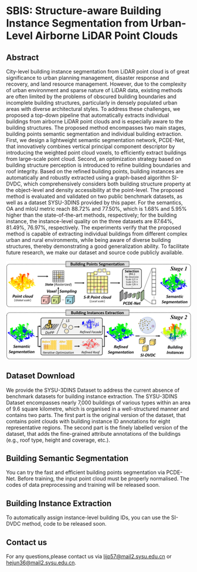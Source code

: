 # SBIS: Structure-aware Building Instance Segmentation from Urban-Level Airborne LiDAR Point Clouds

## Abstract

  City-level building instance segmentation from LiDAR point cloud is of great significance to urban planning management, disaster response and recovery, and land resource management. However, due to the complexity of urban environment and sparse nature of LiDAR data, existing methods are often limited by the problems of obscured building boundaries and incomplete building structures, particularly in densely populated urban areas with diverse architectural styles. To address these challenges, we proposed a top-down pipeline that automatically extracts individual buildings from airborne LiDAR point clouds and is especially aware to the building structures. The proposed method encompasses two main stages, building points semantic segmentation and individual building extraction. First, we design a lightweight semantic segmentation network, PCDE-Net, that innovatively combines vertical principal component descriptor by introducing the weighted point cloud voxels, to efficiently extract buildings from large-scale point cloud. Second, an optimization strategy based on building structure perception is introduced to refine building boundaries and roof integrity. Based on the refined building points, building instances are automatically and robustly extracted using a graph-based algorithm SI-DVDC, which comprehensively considers both building structure property at the object-level and density accessibility at the point-level. The proposed method is evaluated and validated on two public benchmark datasets, as well as a dataset SYSU-3DINS provided by this paper. For the semantics, OA and mIoU metric reach 88.72% and 77.50%, which is 1.68% and 5.95% higher than the state-of-the-art methods, respectively; for the building instance, the instance-level quality on the three datasets are 87.64%, 81.49%, 76.97%, respectively. The experiments verify that the proposed method is capable of extracting individual buildings from different complex urban and rural environments, while being aware of diverse building structures, thereby demonstrating a good generalization ability. To facilitate future research, we make our dataset and source code publicly available.

   ![overview](figures/pipeline.png)

## Dataset Download

  We provide the SYSU-3DINS Dataset to address the current absence of benchmark datasets for building instance extraction. The SYSU-3DINS Dataset encompasses nearly 7,000 buildings of various types within an area of 9.6 square kilometre, which is organised in a well-structured manner and contains two parts. The first part is the original version of the dataset, that contains point clouds with building instance ID annotations for eight representative regions. The second part is the finely labelled version of the dataset, that adds the fine-grained attribute annotations of the buildings (e.g., roof type, height and coverage, etc.).

## Building Semantic Segmentation

  You can try the fast and efficient building points segmentation via PCDE-Net. Before training, the input point cloud must be properly normalised. The codes of data preprocessing and training will be released soon.

## Building Instance Extraction

  To automatically assign instance-level building IDs, you can use the SI-DVDC method, code to be released soon.

## Contact us

  For any questions,please contact us via lijp57@mail2.sysu.edu.cn or hejun36@mail2.sysu.edu.cn.
